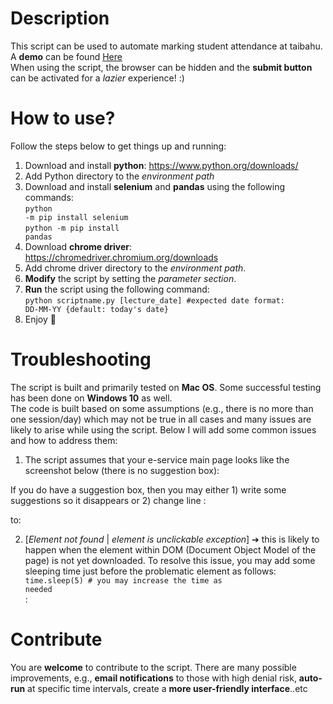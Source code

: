 # Description
This script can be used to automate marking student attendance at taibahu.
<br>A **demo** can be found [Here](https://vimeo.com/464170126)
<br>When using the script, the browser can be hidden and the **submit button** can be activated for a *lazier* experience! :)

# How to use?
Follow the steps below to get things up and running:
1. Download and install <strong>python</strong>: https://www.python.org/downloads/
2. Add Python directory to the *environment path*
3. Download and install **selenium** and **pandas** using the following commands: <br>
<code>python -m pip install selenium </code><br>
<code>python -m pip install pandas</code>
4. Download **chrome driver**: https://chromedriver.chromium.org/downloads
5. Add chrome driver directory to the *environment path*.
6. **Modify** the script by setting the *parameter section*.
7. **Run** the script using the following command:<br>
<code>python scriptname.py [lecture_date] #expected date format: DD-MM-YY {default: today's date} </code>
8. Enjoy :tada:
# Troubleshooting
The script is built and primarily tested on **Mac OS**. Some successful testing has been done on **Windows 10** as well.
<br>The code is built based on some assumptions (e.g., there is no more than one session/day) which may not be true in all cases and many issues are likely to arise while using the script. Below I will add some common issues and how to address them:     
1. The script assumes that your e-service main page looks like the screenshot below (there is no suggestion box):

If you do have a suggestion box, then you may either 1) write some suggestions so it disappears or 2) change line :

to:


2. [*Element not found* | *element is unclickable exception*] ➔ this is likely to happen when the element within DOM (Document Object Model of the page) is not yet downloaded. To resolve this issue, you may add some sleeping time just before the problematic element as follows: <code> time.sleep(5) # you may increase the time as needed </code><br>
:

# Contribute
You are **welcome** to contribute to the script. There are many possible improvements, e.g., **email notifications** to those with high denial risk, **auto-run** at specific time intervals, create a **more user-friendly interface**..etc  
